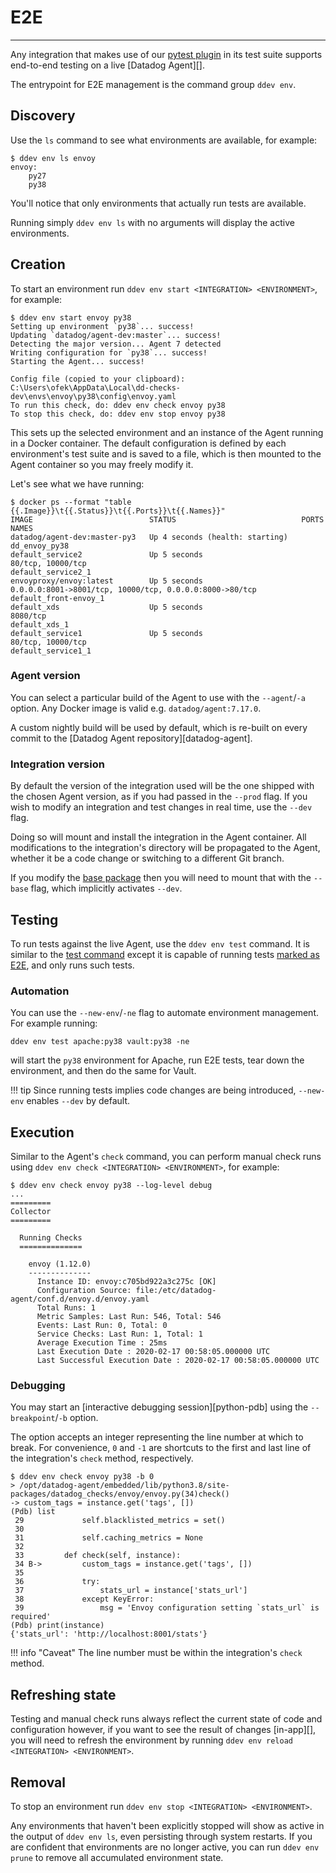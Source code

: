 # E2E

-----

Any integration that makes use of our [pytest plugin](ddev/plugins.md#pytest) in its test suite supports
end-to-end testing on a live [Datadog Agent][].

The entrypoint for E2E management is the command group `ddev env`.

## Discovery

Use the `ls` command to see what environments are available, for example:

```
$ ddev env ls envoy
envoy:
    py27
    py38
```

You'll notice that only environments that actually run tests are available.

Running simply `ddev env ls` with no arguments will display the active environments.

## Creation

To start an environment run `ddev env start <INTEGRATION> <ENVIRONMENT>`, for example:

```
$ ddev env start envoy py38
Setting up environment `py38`... success!
Updating `datadog/agent-dev:master`... success!
Detecting the major version... Agent 7 detected
Writing configuration for `py38`... success!
Starting the Agent... success!

Config file (copied to your clipboard): C:\Users\ofek\AppData\Local\dd-checks-dev\envs\envoy\py38\config\envoy.yaml
To run this check, do: ddev env check envoy py38
To stop this check, do: ddev env stop envoy py38
```

This sets up the selected environment and an instance of the Agent running in a Docker container. The default
configuration is defined by each environment's test suite and is saved to a file, which is then mounted to the
Agent container so you may freely modify it.

Let's see what we have running:

```
$ docker ps --format "table {{.Image}}\t{{.Status}}\t{{.Ports}}\t{{.Names}}"
IMAGE                          STATUS                            PORTS                                                     NAMES
datadog/agent-dev:master-py3   Up 4 seconds (health: starting)                                                             dd_envoy_py38
default_service2               Up 5 seconds                      80/tcp, 10000/tcp                                         default_service2_1
envoyproxy/envoy:latest        Up 5 seconds                      0.0.0.0:8001->8001/tcp, 10000/tcp, 0.0.0.0:8000->80/tcp   default_front-envoy_1
default_xds                    Up 5 seconds                      8080/tcp                                                  default_xds_1
default_service1               Up 5 seconds                      80/tcp, 10000/tcp                                         default_service1_1
```

### Agent version

You can select a particular build of the Agent to use with the `--agent`/`-a` option. Any Docker image is valid e.g. `datadog/agent:7.17.0`.

A custom nightly build will be used by default, which is re-built on every commit to the [Datadog Agent repository][datadog-agent].

### Integration version

By default the version of the integration used will be the one shipped with the chosen Agent version, as if you had passed in the `--prod` flag. If you wish
to modify an integration and test changes in real time, use the `--dev` flag.

Doing so will mount and install the integration in the Agent container. All modifications to the integration's directory will be propagated to the Agent,
whether it be a code change or switching to a different Git branch.

If you modify the [base package](base/about.md) then you will need to mount that with the `--base` flag, which implicitly activates `--dev`.

## Testing

To run tests against the live Agent, use the `ddev env test` command. It is similar to the [test command](testing.md#usage) except
it is capable of running tests [marked as E2E](ddev/plugins.md#agent-check-runner), and only runs such tests.

### Automation

You can use the `--new-env`/`-ne` flag to automate environment management. For example running:

```
ddev env test apache:py38 vault:py38 -ne
```

will start the `py38` environment for Apache, run E2E tests, tear down the environment, and then do the same for Vault.

!!! tip
    Since running tests implies code changes are being introduced, `--new-env` enables `--dev` by default.

## Execution

Similar to the Agent's `check` command, you can perform manual check runs using `ddev env check <INTEGRATION> <ENVIRONMENT>`, for example:

```
$ ddev env check envoy py38 --log-level debug
...
=========
Collector
=========

  Running Checks
  ==============

    envoy (1.12.0)
    --------------
      Instance ID: envoy:c705bd922a3c275c [OK]
      Configuration Source: file:/etc/datadog-agent/conf.d/envoy.d/envoy.yaml
      Total Runs: 1
      Metric Samples: Last Run: 546, Total: 546
      Events: Last Run: 0, Total: 0
      Service Checks: Last Run: 1, Total: 1
      Average Execution Time : 25ms
      Last Execution Date : 2020-02-17 00:58:05.000000 UTC
      Last Successful Execution Date : 2020-02-17 00:58:05.000000 UTC
```

### Debugging

You may start an [interactive debugging session][python-pdb] using the `--breakpoint`/`-b` option.

The option accepts an integer representing the line number at which to break. For convenience, `0` and `-1` are shortcuts to
the first and last line of the integration's `check` method, respectively.

```
$ ddev env check envoy py38 -b 0
> /opt/datadog-agent/embedded/lib/python3.8/site-packages/datadog_checks/envoy/envoy.py(34)check()
-> custom_tags = instance.get('tags', [])
(Pdb) list
 29             self.blacklisted_metrics = set()
 30
 31             self.caching_metrics = None
 32
 33         def check(self, instance):
 34 B->         custom_tags = instance.get('tags', [])
 35
 36             try:
 37                 stats_url = instance['stats_url']
 38             except KeyError:
 39                 msg = 'Envoy configuration setting `stats_url` is required'
(Pdb) print(instance)
{'stats_url': 'http://localhost:8001/stats'}
```

!!! info "Caveat"
    The line number must be within the integration's `check` method.

## Refreshing state

Testing and manual check runs always reflect the current state of code and configuration however, if you want to see the result
of changes [in-app][], you will need to refresh the environment by running `ddev env reload <INTEGRATION> <ENVIRONMENT>`.

## Removal

To stop an environment run `ddev env stop <INTEGRATION> <ENVIRONMENT>`.

Any environments that haven't been explicitly stopped will show as active in the output of `ddev env ls`, even persisting
through system restarts. If you are confident that environments are no longer active, you can run `ddev env prune` to
remove all accumulated environment state.
